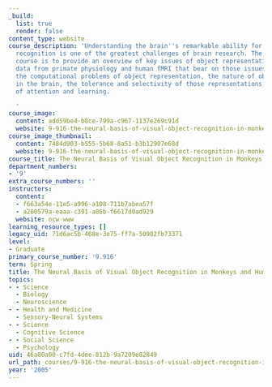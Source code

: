 ```yaml
---
_build:
  list: true
  render: false
content_type: website
course_description: 'Understanding the brain''s remarkable ability for visual object
  recognition is one of the greatest challenges of brain research. The goal of this
  course is to provide an overview of key issues of object representation and to survey
  data from primate physiology and human fMRI that bear on those issues. Topics include
  the computational problems of object representation, the nature of object representations
  in the brain, the tolerance and selectivity of those representations, and the effects
  of attention and learning.

  '
course_image:
  content: add59be4-b8ce-799a-c967-1137e269c91d
  website: 9-916-the-neural-basis-of-visual-object-recognition-in-monkeys-and-humans-spring-2005
course_image_thumbnail:
  content: 7484d903-b555-5b68-8a51-b3b12907e68d
  website: 9-916-the-neural-basis-of-visual-object-recognition-in-monkeys-and-humans-spring-2005
course_title: The Neural Basis of Visual Object Recognition in Monkeys and Humans
department_numbers:
- '9'
extra_course_numbers: ''
instructors:
  content:
  - f663a54e-11e5-a996-a108-711b7abea57f
  - a200579a-eaaa-c391-a86b-f6617d0ad929
  website: ocw-www
learning_resource_types: []
legacy_uid: 71d6ac5b-468e-3e75-ff7a-50902fb73371
level:
- Graduate
primary_course_number: '9.916'
term: Spring
title: The Neural Basis of Visual Object Recognition in Monkeys and Humans
topics:
- - Science
  - Biology
  - Neuroscience
- - Health and Medicine
  - Sensory-Neural Systems
- - Science
  - Cognitive Science
- - Social Science
  - Psychology
uid: 46a80a00-c7fd-4dee-812b-9a7209e82849
url_path: courses/9-916-the-neural-basis-of-visual-object-recognition-in-monkeys-and-humans-spring-2005
year: '2005'
---
```


